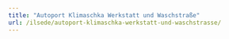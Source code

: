 ```yaml
---
title: "Autoport Klimaschka Werkstatt und Waschstraße"
url: /ilsede/autoport-klimaschka-werkstatt-und-waschstrasse/
---
```

